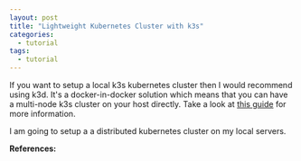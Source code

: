 ```yaml
---
layout: post
title: "Lightweight Kubernetes Cluster with k3s"
categories:
  - tutorial
tags:
  - tutorial
---
```

If you want to setup a local k3s kubernetes cluster then I would recommend using k3d. It's a docker-in-docker solution which means that you can have a multi-node k3s cluster on your host directly. Take a look at [this guide](https://felixwiedmann.de/k3d-manage-k3s-clusters/) for more information.

I am going to setup a a distributed kubernetes cluster on my local servers.



**References:**
